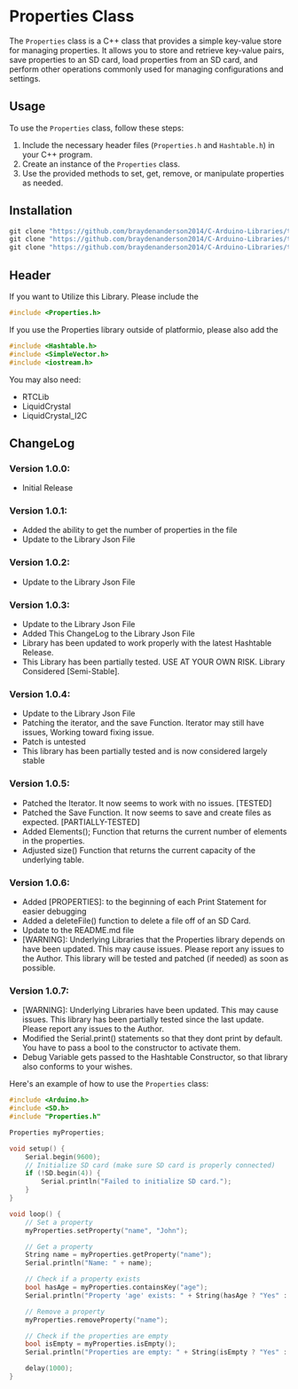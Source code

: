 # Properties Class

The `Properties` class is a C++ class that provides a simple key-value store for managing properties. It allows you to store and retrieve key-value pairs, save properties to an SD card, load properties from an SD card, and perform other operations commonly used for managing configurations and settings.

## Usage

To use the `Properties` class, follow these steps:

1. Include the necessary header files (`Properties.h` and `Hashtable.h`) in your C++ program.
2. Create an instance of the `Properties` class.
3. Use the provided methods to set, get, remove, or manipulate properties as needed.

## Installation

```powershell
git clone "https://github.com/braydenanderson2014/C-Arduino-Libraries/tree/main/Properties.git"
git clone "https://github.com/braydenanderson2014/C-Arduino-Libraries/tree/main/Hashtable.git"
git clone "https://github.com/braydenanderson2014/C-Arduino-Libraries/tree/main/SimpleVector.git"

```
## Header

If you want to Utilize this Library. Please include the 
```cpp 
#include <Properties.h> 
```

If you use the Properties library outside of platformio, please also add the 
```cpp
#include <Hashtable.h>
#include <SimpleVector.h>
#include <iostream.h>
```

You may also need:
* RTCLib
* LiquidCrystal
* LiquidCrystal_I2C

## ChangeLog
### Version 1.0.0:
* Initial Release 
### Version 1.0.1:
* Added the ability to get the number of properties in the file
* Update to the Library Json File
### Version 1.0.2:
* Update to the Library Json File
### Version 1.0.3:
* Update to the Library Json File
* Added This ChangeLog to the Library Json File
* Library has been updated to work properly with the latest Hashtable Release.
* This Library has been partially tested. USE AT YOUR OWN RISK. Library Considered [Semi-Stable].
### Version 1.0.4:
* Update to the Library Json File
* Patching the iterator, and the save Function. Iterator may still have issues, Working toward fixing issue.
* Patch is untested
* This library has been partially tested and is now considered largely stable
### Version 1.0.5:
* Patched the Iterator. It now seems to work with no issues. [TESTED]
* Patched the Save Function. It now seems to save and create files as expected. [PARTIALLY-TESTED]
* Added Elements(); Function that returns the current number of elements in the properties.
* Adjusted size() Function that returns the current capacity of the underlying table.
### Version 1.0.6:
* Added [PROPERTIES]: to the beginning of each Print Statement for easier debugging
* Added a deleteFile() function to delete a file off of an SD Card.
* Update to the README.md file
* [WARNING]: Underlying Libraries that the Properties library depends on have been updated. This may cause issues. Please report any issues to the Author. This library will be tested and patched (if needed) as soon as possible.
### Version 1.0.7:
* [WARNING]: Underlying Libraries have been updated. This may cause issues. This library has been partially tested since the last update. Please report any issues to the Author.
* Modified the Serial.print() statements so that they dont print by default. You have to pass a bool to the constructor to activate them.
* Debug Variable gets passed to the Hashtable Constructor, so that library also conforms to your wishes.

            
            


Here's an example of how to use the `Properties` class:

```cpp
#include <Arduino.h>
#include <SD.h>
#include "Properties.h"

Properties myProperties;

void setup() {
    Serial.begin(9600);
    // Initialize SD card (make sure SD card is properly connected)
    if (!SD.begin(4)) {
        Serial.println("Failed to initialize SD card.");
    }
}

void loop() {
    // Set a property
    myProperties.setProperty("name", "John");

    // Get a property
    String name = myProperties.getProperty("name");
    Serial.println("Name: " + name);

    // Check if a property exists
    bool hasAge = myProperties.containsKey("age");
    Serial.println("Property 'age' exists: " + String(hasAge ? "Yes" : "No"));

    // Remove a property
    myProperties.removeProperty("name");

    // Check if the properties are empty
    bool isEmpty = myProperties.isEmpty();
    Serial.println("Properties are empty: " + String(isEmpty ? "Yes" : "No"));

    delay(1000);
}


```
